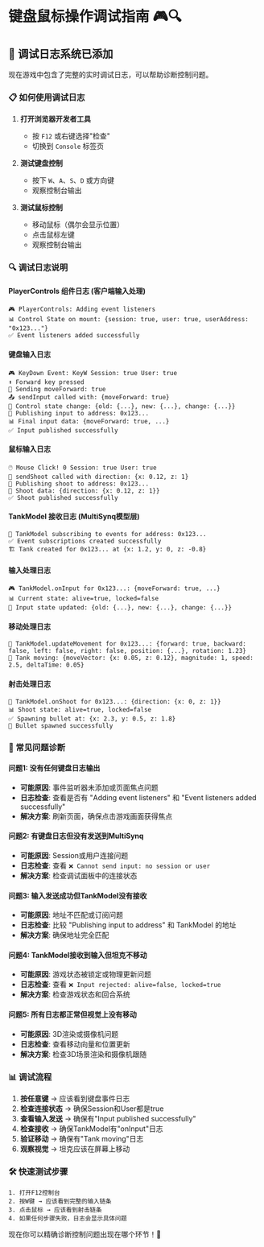 # 键盘鼠标操作调试指南 🎮🔍

## 🎯 调试日志系统已添加

现在游戏中包含了完整的实时调试日志，可以帮助诊断控制问题。

### 📋 如何使用调试日志

1. **打开浏览器开发者工具**
   - 按 `F12` 或右键选择"检查"
   - 切换到 `Console` 标签页

2. **测试键盘控制**
   - 按下 `W`、`A`、`S`、`D` 或方向键
   - 观察控制台输出

3. **测试鼠标控制**
   - 移动鼠标（偶尔会显示位置）
   - 点击鼠标左键
   - 观察控制台输出

### 🔍 调试日志说明

#### **PlayerControls 组件日志** (客户端输入处理)

```
🎮 PlayerControls: Adding event listeners
📊 Control State on mount: {session: true, user: true, userAddress: "0x123..."}
✅ Event listeners added successfully
```

#### **键盘输入日志**
```
🎮 KeyDown Event: KeyW Session: true User: true
⬆️ Forward key pressed
🔄 Sending moveForward: true
📤 sendInput called with: {moveForward: true}
🔄 Control state change: {old: {...}, new: {...}, change: {...}}
📡 Publishing input to address: 0x123...
📊 Final input data: {moveForward: true, ...}
✅ Input published successfully
```

#### **鼠标输入日志**
```
🖱️ Mouse Click! 0 Session: true User: true
🔫 sendShoot called with direction: {x: 0.12, z: 1}
📡 Publishing shoot to address: 0x123...
🎯 Shoot data: {direction: {x: 0.12, z: 1}}
✅ Shoot published successfully
```

#### **TankModel 接收日志** (MultiSynq模型层)

```
🔔 TankModel subscribing to events for address: 0x123...
✅ Event subscriptions created successfully
🏗️ Tank created for 0x123... at {x: 1.2, y: 0, z: -0.8}
```

#### **输入处理日志**
```
🎮 TankModel.onInput for 0x123...: {moveForward: true, ...}
📊 Current state: alive=true, locked=false
🔄 Input state updated: {old: {...}, new: {...}, change: {...}}
```

#### **移动处理日志**
```
🚶 TankModel.updateMovement for 0x123...: {forward: true, backward: false, left: false, right: false, position: {...}, rotation: 1.23}
🏃 Tank moving: {moveVector: {x: 0.05, z: 0.12}, magnitude: 1, speed: 2.5, deltaTime: 0.05}
```

#### **射击处理日志**
```
🔫 TankModel.onShoot for 0x123...: {direction: {x: 0, z: 1}}
📊 Shoot state: alive=true, locked=false
✅ Spawning bullet at: {x: 2.3, y: 0.5, z: 1.8}
🎯 Bullet spawned successfully
```

### 🚨 常见问题诊断

#### **问题1: 没有任何键盘日志输出**
- **可能原因**: 事件监听器未添加或页面焦点问题
- **日志检查**: 查看是否有 "Adding event listeners" 和 "Event listeners added successfully"
- **解决方案**: 刷新页面，确保点击游戏画面获得焦点

#### **问题2: 有键盘日志但没有发送到MultiSynq**
- **可能原因**: Session或用户连接问题
- **日志检查**: 查看 `❌ Cannot send input: no session or user`
- **解决方案**: 检查调试面板中的连接状态

#### **问题3: 输入发送成功但TankModel没有接收**
- **可能原因**: 地址不匹配或订阅问题
- **日志检查**: 比较 "Publishing input to address" 和 TankModel 的地址
- **解决方案**: 确保地址完全匹配

#### **问题4: TankModel接收到输入但坦克不移动**
- **可能原因**: 游戏状态被锁定或物理更新问题
- **日志检查**: 查看 `❌ Input rejected: alive=false, locked=true`
- **解决方案**: 检查游戏状态和回合系统

#### **问题5: 所有日志都正常但视觉上没有移动**
- **可能原因**: 3D渲染或摄像机问题
- **日志检查**: 查看移动向量和位置更新
- **解决方案**: 检查3D场景渲染和摄像机跟随

### 📊 调试流程

1. **按任意键** → 应该看到键盘事件日志
2. **检查连接状态** → 确保Session和User都是true
3. **查看输入发送** → 确保有"Input published successfully"
4. **检查接收** → 确保TankModel有"onInput"日志
5. **验证移动** → 确保有"Tank moving"日志
6. **观察视觉** → 坦克应该在屏幕上移动

### 🛠️ 快速测试步骤

```
1. 打开F12控制台
2. 按W键 → 应该看到完整的输入链条
3. 点击鼠标 → 应该看到射击链条
4. 如果任何步骤失败，日志会显示具体问题
```

现在你可以精确诊断控制问题出现在哪个环节！🎯